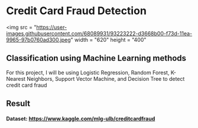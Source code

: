# Credit Card Fraud Detection

<img src = "https://user-images.githubusercontent.com/68089931/93223222-d3668b00-f73d-11ea-9965-97b0760ad300.jpeg" width = "620" height = "400"

## Classification using Machine Learning methods
For this project, I will be using Logistic Regression, Random Forest, K-Nearest Neighbors, Support Vector Machine, and Decision Tree to detect credit card fraud

## Result



#### Dataset: https://www.kaggle.com/mlg-ulb/creditcardfraud
